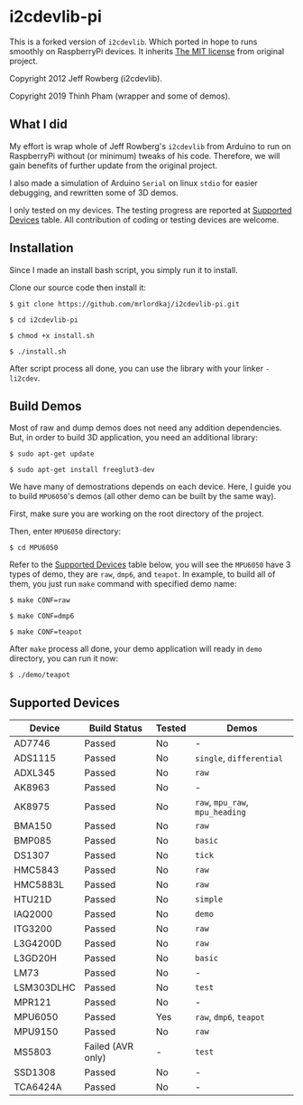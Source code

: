 # i2cdevlib-pi

This is a forked version of `i2cdevlib`. Which ported in hope to runs smoothly on RaspberryPi devices.
It inherits [The MIT license](LICENSE) from original project.

Copyright 2012 Jeff Rowberg (i2cdevlib).

Copyright 2019 Thinh Pham (wrapper and some of demos).

## What I did

My effort is wrap whole of Jeff Rowberg's `i2cdevlib` from Arduino to run on RaspberryPi without (or minimum) tweaks of his code.
Therefore, we will gain benefits of further update from the original project.

I also made a simulation of Arduino `Serial` on linux `stdio` for easier debugging, and rewritten some of 3D demos.

I only tested on my devices. The testing progress are reported at [Supported Devices](#supported-devices) table. All contribution of coding or testing devices are welcome.

## Installation

Since I made an install bash script, you simply run it to install.

Clone our source code then install it:
```
$ git clone https://github.com/mrlordkaj/i2cdevlib-pi.git

$ cd i2cdevlib-pi

$ chmod +x install.sh

$ ./install.sh
```
After script process all done, you can use the library with your linker `-li2cdev`.

## Build Demos

Most of raw and dump demos does not need any addition dependencies. But, in order to build 3D application, you need an additional library:
```
$ sudo apt-get update

$ sudo apt-get install freeglut3-dev
```

We have many of demostrations depends on each device. Here, I guide you to build `MPU6050`'s demos (all other demo can be built by the same way).

First, make sure you are working on the root directory of the project.

Then, enter `MPU6050` directory:
```
$ cd MPU6050
```

Refer to the [Supported Devices](#supported-devices) table below, you will see the `MPU6050` have 3 types of demo, they are `raw`, `dmp6`, and `teapot`. In example, to build all of them, you just run `make` command with specified demo name:
```
$ make CONF=raw

$ make CONF=dmp6

$ make CONF=teapot
```

After `make` process all done, your demo application will ready in `demo` directory, you can run it now:
```
$ ./demo/teapot
```

## Supported Devices

| Device | Build Status | Tested | Demos |
| --- | --- | --- | --- |
| AD7746 | Passed | No | - |
| ADS1115 | Passed | No | `single`, `differential` |
| ADXL345 | Passed | No | `raw` |
| AK8963 | Passed | No | - |
| AK8975 | Passed | No | `raw`, `mpu_raw`, `mpu_heading` |
| BMA150 | Passed | No | `raw` |
| BMP085 | Passed | No | `basic` |
| DS1307 | Passed | No | `tick` |
| HMC5843 | Passed | No | `raw` |
| HMC5883L | Passed | No | `raw` |
| HTU21D | Passed | No | `simple` |
| IAQ2000 | Passed | No | `demo` |
| ITG3200 | Passed | No | `raw` |
| L3G4200D | Passed | No | `raw` |
| L3GD20H | Passed | No | `basic` |
| LM73 | Passed | No | - |
| LSM303DLHC | Passed | No | `test` |
| MPR121 | Passed | No | - |
| MPU6050 | Passed | Yes | `raw`, `dmp6`, `teapot` |
| MPU9150 | Passed | No | `raw` |
| MS5803 | Failed (AVR only) | - | `test` |
| SSD1308 | Passed | No | - |
| TCA6424A | Passed | No | - |
